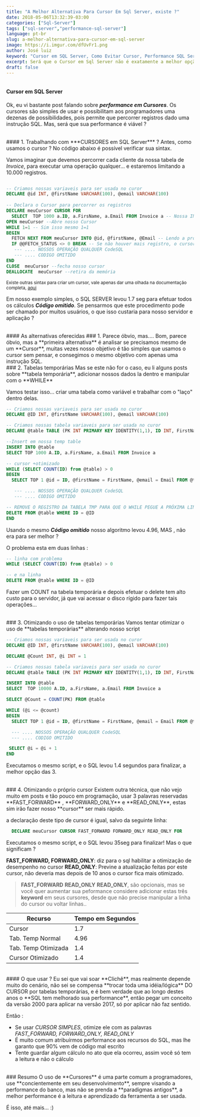 ```yaml
---
title: "A Melhor Alternativa Para Cursor Em Sql Server, existe ?"
date: 2018-05-06T13:32:39-03:00
categories: ["Sql-Server"]
tags: ["sql-server","performance-sql-server"]
language: pt-br
slug: a-melhor-alternativa-para-cursor-em-sql-server
image: https://i.imgur.com/dfUvFr1.png
author: José luiz
keyword: "Cursor em SQL Server, Como Evitar Cursor, Performance SQL Server"
excerpt: Será que o Cursor em Sql Server não é exatamente a melhor opção para percorrer registros pela performance que ele impacta no banco ?
draft: false
---
```


 <!-- {{< youtube 4b1aCokk4ps >}} -->
<img src="https://i.imgur.com/dfUvFr1.png" class="img-fluid" alt="">
<br>

#### Cursor em SQL Server
Ok, eu vi bastante post falando sobre ***performance em Cursores***. Os cursores são simples de usar e possibilitam aos programadores uma dezenas de possibilidades, pois permite que percorrer registros dado uma instrução SQL. Mas, será que sua performance é viável ?


<Br>
#### 1. Trabalhando com ***CURSORES em SQL Server*** ? 
Antes, como usamos o cursor ? No código abaixo é possível verificar sua sintax. 

Vamos imaginar que devemos percorrer cada cliente da nossa tabela de *Invoice*, para executar uma 
operação qualquer... e estaremos limitando a 10.000 registros.

```SQL

-- Criamos nossas variaveis para ser usada no curor
DECLARE @id INT, @firstName VARCHAR(100), @email VARCHAR(100)
 
-- Declara o Cursor para percorrer os registros
DECLARE meuCursor CURSOR FOR
  SELECT  TOP 1000 a.ID, a.FirsName, a.Email FROM Invoice a -- Nossa INSTRUÇÃO SQL
OPEN meuCursor --Abre nosso Cursor
WHILE 1=1 -- Sim isso mesmo 1=1
BEGIN
  FETCH NEXT FROM meuCursor INTO @id, @firstName, @Email -- Lendo a próxima linha
  IF @@FETCH_STATUS <> 0 BREAK -- Se não houver mais registro, o cursor é finalizado
   --- .... NOSSOS OPERAÇÃO QUALQUER CodeSQL
   --- .... CODIGO OMITIDO
END
CLOSE  meuCursor --fecha nosso cursor
DEALLOCATE  meuCursor --retira da memória

```
<small>Existe outras sintax para criar um cursor, vale apenas dar uma olhada na documentação completa,
<a href="https://docs.microsoft.com/en-us/sql/t-sql/language-elements/cursors-transact-sql?view=sql-server-2017"
 target="_blank">aqui</a> </small>


Em nosso exemplo simples, o SQL SERVER levou 1.7 seg para efetuar todos os cálculos ***Código omitido***. Se pensarmos que este procedimento pode ser chamado por muitos usuários, o que isso custaria para nosso servidor e aplicação ?



<br>
#### As alternativas oferecidas
### 1. Parece óbvio, mas....
Bom, parece óbvio, mas a **primeira alternativa** é analisar se precisamos mesmo de um **Cursor**, muitas vezes nosso objetivo é tão simples que usamos o cursor sem pensar, e consegimos o mesmo objetivo com apenas uma instrução SQL.

<br>
### 2. Tabelas temporárias
Mas se este não for o caso, eu li alguns posts sobre **tabela temporária**, adicionar nossos dados la dentro e manipular com o **WHILE**

Vamos testar isso... criar uma tabela como variável e trabalhar com o "laço" dentro delas. 

```sql
-- Criamos nossas variaveis para ser usada no curor
DECLARE @ID INT, @firstName VARCHAR(100), @email VARCHAR(100)

-- Criamos nossas tabela variaveis para ser usada no curor
DECLARE @table TABLE (PK INT PRIMARY KEY IDENTITY(1,1), ID INT, FirstName VARCHAR(100), Email VARCHAR(100))

--Insert em nossa temp table
INSERT INTO @table
SELECT TOP 1000 A.ID, a.FirsName, a.Email FROM Invoice a

-- cursor +otimizado
WHILE (SELECT COUNT(ID) from @table) > 0
BEGIN
  SELECT TOP 1 @id = ID, @firstName = FirstName, @email = Email FROM @table T

   --- .... NOSSOS OPERAÇÃO QUALQUER CodeSQL
   --- .... CODIGO OMITIDO

-- REMOVE O REGISTRO DA TABELA TMP PARA QUE O WHILE PEGUE A PRÓXIMA LINHA
DELETE FROM @table WHERE ID = @ID
END

```

Usando o mesmo ***Código omitido*** nosso algoritmo levou 4.96, MAS , não era para ser melhor ?

O problema esta em duas linhas :

```sql
-- linha com problema
WHILE (SELECT COUNT(ID) from @table) > 0

-- e na linha
DELETE FROM @table WHERE ID = @ID
```

Fazer um COUNT na tabela temporária e depois efetuar o delete tem alto custo para o servidor, já que vai acessar o disco rígido para fazer tais operações...

<br>
### 3. Otimizando o uso de tabelas temporárias
Vamos tentar otimizar o uso de **tabelas temporárias** alterando nosso script


```sql
-- Criamos nossas variaveis para ser usada no curor
DECLARE @ID INT, @firstName VARCHAR(100), @email VARCHAR(100)

DECLARE @Count INT, @i INT = 1

-- Criamos nossas tabela variaveis para ser usada no curor
DECLARE @table TABLE (PK INT PRIMARY KEY IDENTITY(1,1), ID INT, FirstName VARCHAR(100), Email VARCHAR(100))

INSERT INTO @table
SELECT  TOP 10000 A.ID, a.FirsName, a.Email FROM Invoice a

SELECT @Count = COUNT(PK) FROM @table

WHILE (@i <= @count)
BEGIN
  SELECT TOP 1 @id = ID, @firstName = FirstName, @email = Email FROM @table WHERE PK = @i

  --- .... NOSSOS OPERAÇÃO QUALQUER CodeSQL
  --- .... CODIGO OMITIDO

 SELECT @i = @i + 1
END
```

Executamos o mesmo script, e o SQL levou 1.4 segundos para finalizar, a melhor opção das 3.

<br>
### 4. Otimizando o próprio cursor
Existem outra técnica, que não vejo muito em posts e tão pouco em programação, usar 3 palavras reservadas 
**FAST_FORWARD** , **FORWARD_ONLY** e **READ_ONLY**, estas sim irão fazer nosso **cursor** ser mais rápido.

a declaração deste tipo de cursor é igual, salvo da seguinte linha:

```sql
  DECLARE meuCursor CURSOR FAST_FORWARD FORWARD_ONLY READ_ONLY FOR
```
Executamos o mesmo script, e o SQL levou 35seg para finalizar!
Mas o que significam ?

**FAST_FORWARD, FORWARD_ONLY**: diz para o sql habilitar a otimização de desempenho no cursor 
**READ_ONLY**: Previne a atualização feitas por este cursor, não deveria mas depois de 10 anos o cursor fica mais otimizado.


> **FAST_FORWARD** **READ_ONLY** **READ_ONLY**, são opcionais, mas se você quer aumentar sua peformance considere adicionar estas três **keyword** em seus cursores, desde que não precise manipular a linha do cursor ou voltar linhas..


<table class="table table-light ">
<thead>
  <th> Recurso </th>
  <th> Tempo em Segundos </th>
</thead>
<tbody>
  <tr>
     <td>  Cursor  </td>
     <td>  1.7  </td>
  </tr>

  <tr>
     <td>  Tab. Temp Normal  </td>
     <td>  4.96  </td>
  </tr>

  <tr class="text-success font-weight-bold">
     <td>  Tab. Temp Otimizada  </td>
     <td>  1.4  </td>
  </tr>

  <tr class="text-success font-weight-bold">
     <td>  Cursor Otimizado  </td>
     <td>  1.4  </td>
  </tr>  
  </tbody>
</table>


<br>
#### O que usar ?
Eu sei que vai soar **Clichê**, mas realmente depende muito do cenário, não sei se compensa **trocar toda uma idéia/lógica** DO CURSOR por tabelas temporárias, e é bem verdade que ao longo destes anos o **SQL tem melhorado sua performance**, então pegar um conceito da versão 2000 para aplicar na versão 2017, só por aplicar não faz sentido.


Então :

* Se usar *CURSOR SIMPLES*, otimize ele com as palavras *FAST_FORWARD, FORWARD_ONLY, READ_ONLY*
* É muito comum atribuírmos performance aos recursos do SQL, mas lhe garanto que 90% vem de código mal escrito 
* Tente guardar algum cálculo no ato que ela ocorreu, assim você só tem a leitura e não o cálculo



<br>
### Resumo
O uso de **Cursores** é uma parte comum a programadores, use **concientemente em seu desenvolvimento**, sempre visando  a performance do banco, mas não se prenda a **paradigmas antigos**, a melhor performance é a leitura e aprendizado da ferramenta a ser usada.


É isso, até mais...
 :) 

